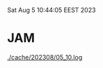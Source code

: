 Sat Aug  5 10:44:05 EEST 2023
# JAM
<a href='./cache/202308/05_10.log'>./cache/202308/05_10.log</a>
